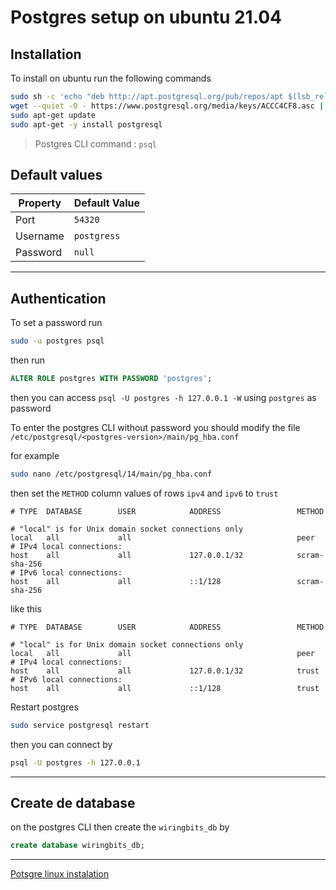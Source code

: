 # Postgres setup on ubuntu 21.04

## Installation

To install on ubuntu run the following commands

```sh
sudo sh -c 'echo "deb http://apt.postgresql.org/pub/repos/apt $(lsb_release -cs)-pgdg main" > /etc/apt/sources.list.d/pgdg.list'
wget --quiet -O - https://www.postgresql.org/media/keys/ACCC4CF8.asc | sudo apt-key add -
sudo apt-get update
sudo apt-get -y install postgresql
```

> Postgres CLI command : `psql`

## Default values

| Property | Default Value |
| -------- | ------------- |
| Port     | `54320`       |
| Username | `postgress`   |
| Password | `null`        |

---

## Authentication

To set a password run

```sh
sudo -u postgres psql
```

then run

```sql
ALTER ROLE postgres WITH PASSWORD 'postgres';
```

then you can access `psql -U postgres -h 127.0.0.1 -W` using `postgres` as password

To enter the postgres CLI without password you should modify the file `/etc/postgresql/<postgres-version>/main/pg_hba.conf`

for example

```sh
sudo nano /etc/postgresql/14/main/pg_hba.conf
```

then set the `METHOD` column values of rows `ipv4` and `ipv6` to `trust`

```properties
# TYPE  DATABASE        USER            ADDRESS                 METHOD

# "local" is for Unix domain socket connections only
local   all             all                                     peer
# IPv4 local connections:
host    all             all             127.0.0.1/32            scram-sha-256
# IPv6 local connections:
host    all             all             ::1/128                 scram-sha-256
```

like this

```properties
# TYPE  DATABASE        USER            ADDRESS                 METHOD

# "local" is for Unix domain socket connections only
local   all             all                                     peer
# IPv4 local connections:
host    all             all             127.0.0.1/32            trust
# IPv6 local connections:
host    all             all             ::1/128                 trust
```

Restart postgres

```sh
sudo service postgresql restart
```

then you can connect by

```sh
psql -U postgres -h 127.0.0.1
```

---

## Create de database

on the postgres CLI then create the `wiringbits_db` by

```sql
create database wiringbits_db;
```

---

[Potsgre linux instalation](https://www.postgresql.org/download/linux/ubuntu/)
